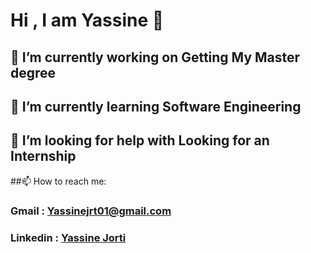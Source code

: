 # Hi , I am Yassine 👋


## 🔭 I’m currently working on Getting My Master degree
## 🌱 I’m currently learning Software Engineering
## 🤔 I’m looking for help with Looking for an Internship
##📫 How to reach me: 
  ### Gmail : Yassinejrt01@gmail.com
  ### Linkedin : [Yassine Jorti](https://www.linkedin.com/in/yassine-jorti-8a5255221/)
  

